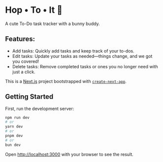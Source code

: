 # Hop • To • It 🐰
A cute To-Do task tracker with a bunny buddy.

## Features:

* Add tasks: Quickly add tasks and keep track of your to-dos.
* Edit tasks: Update your tasks as needed—things change, and we got you covered!
* Delete tasks: Remove completed tasks or ones you no longer need with just a click.

This is a [Next.js](https://nextjs.org) project bootstrapped with [`create-next-app`](https://nextjs.org/docs/app/api-reference/cli/create-next-app).

## Getting Started

First, run the development server:

```bash
npm run dev
# or
yarn dev
# or
pnpm dev
# or
bun dev
```

Open [http://localhost:3000](http://localhost:3000) with your browser to see the result.

